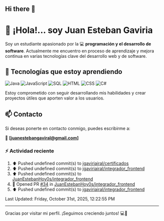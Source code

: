 ## Hi there 👋

# 👋 ¡Hola!... soy Juan Esteban Gaviria 

Soy un estudiante apasionado por la 
:computer: **programación y el desarrollo de software**. 
Actualmente me encuentro en proceso de aprendizaje y mejora continua en varias tecnologías clave del desarrollo web y de software.

## 🚀 Tecnologías que estoy aprendiendo

<p align="left">
  <img src="https://img.shields.io/badge/Java-007396?style=for-the-badge&logo=java&logoColor=white" alt="Java" />
  <img src="https://img.shields.io/badge/JavaScript-F7DF1E?style=for-the-badge&logo=javascript&logoColor=black" alt="JavaScript" />
  <img src="https://img.shields.io/badge/SQL-4479A1?style=for-the-badge&logo=postgresql&logoColor=white" alt="SQL" />
  <img src="https://img.shields.io/badge/HTML5-E34F26?style=for-the-badge&logo=html5&logoColor=white" alt="HTML" />
  <img src="https://img.shields.io/badge/CSS3-1572B6?style=for-the-badge&logo=css3&logoColor=white" alt="CSS" />
  <img src="https://img.shields.io/badge/C%23-239120?style=for-the-badge&logo=c-sharp&logoColor=white" alt="C#" />
</p>

Estoy comprometido con seguir desarrollando mis habilidades y crear proyectos útiles que aporten valor a los usuarios.

## 📫 Contacto

Si deseas ponerte en contacto conmigo, puedes escribirme a:

📧 **[juanestebangaviral@gmail.com]**


### :zap: Actividad reciente
<!--RECENT_ACTIVITY:start-->
1. ⬆️ Pushed undefined commit(s) to [jgaviriairal/certificados](https://github.com/jgaviriairal/certificados)<br>
2. ⬆️ Pushed undefined commit(s) to [jgaviriairal/integrador_frontend](https://github.com/jgaviriairal/integrador_frontend)<br>
3. ⬆️ Pushed undefined commit(s) to [JuanEstebanHoy0s/integrador_frontend](https://github.com/JuanEstebanHoy0s/integrador_frontend)<br>
4. 💪 Opened PR [#34](undefined) in [JuanEstebanHoy0s/integrador_frontend](https://github.com/JuanEstebanHoy0s/integrador_frontend)<br>
5. ⬆️ Pushed undefined commit(s) to [jgaviriairal/integrador_frontend](https://github.com/jgaviriairal/integrador_frontend)<br>
<!--RECENT_ACTIVITY:end-->

<!--RECENT_ACTIVITY:last_update-->
Last Updated: Friday, October 31st, 2025, 12:22:55 PM
<!--RECENT_ACTIVITY:last_update_end-->

---

Gracias por visitar mi perfil. ¡Seguimos creciendo juntos! 💻🌱
